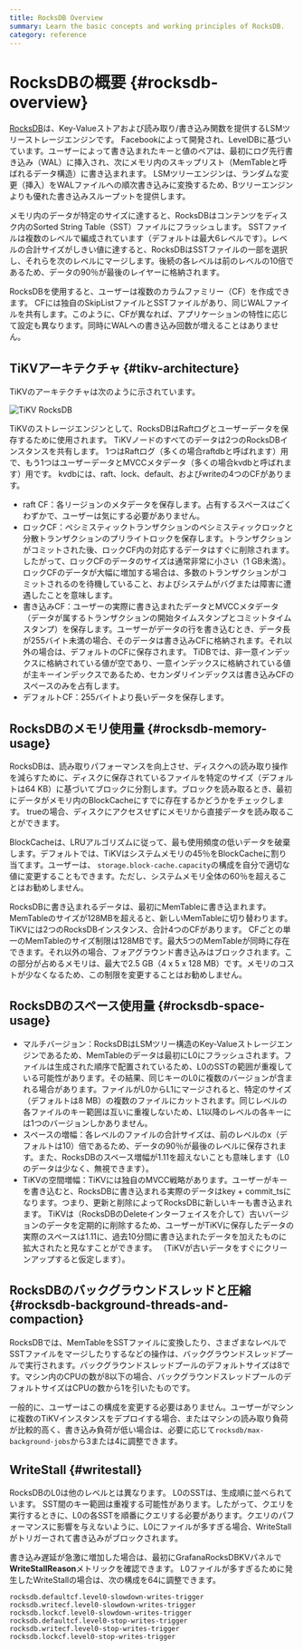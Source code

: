 ```yaml
---
title: RocksDB Overview
summary: Learn the basic concepts and working principles of RocksDB.
category: reference
---
```


# RocksDBの概要 {#rocksdb-overview}

[RocksDB](https://github.com/facebook/rocksdb)は、Key-Valueストアおよび読み取り/書き込み関数を提供するLSMツリーストレージエンジンです。 Facebookによって開発され、LevelDBに基づいています。ユーザーによって書き込まれたキーと値のペアは、最初にログ先行書き込み（WAL）に挿入され、次にメモリ内のスキップリスト（MemTableと呼ばれるデータ構造）に書き込まれます。 LSMツリーエンジンは、ランダムな変更（挿入）をWALファイルへの順次書き込みに変換するため、Bツリーエンジンよりも優れた書き込みスループットを提供します。

メモリ内のデータが特定のサイズに達すると、RocksDBはコンテンツをディスク内のSorted String Table（SST）ファイルにフラッシュします。 SSTファイルは複数のレベルで編成されています（デフォルトは最大6レベルです）。レベルの合計サイズがしきい値に達すると、RocksDBはSSTファイルの一部を選択し、それらを次のレベルにマージします。後続の各レベルは前のレベルの10倍であるため、データの90％が最後のレイヤーに格納されます。

RocksDBを使用すると、ユーザーは複数のカラムファミリー（CF）を作成できます。 CFには独自のSkipListファイルとSSTファイルがあり、同じWALファイルを共有します。このように、CFが異なれば、アプリケーションの特性に応じて設定も異なります。同時にWALへの書き込み回数が増えることはありません。

## TiKVアーキテクチャ {#tikv-architecture}

TiKVのアーキテクチャは次のように示されています。

![TiKV RocksDB](https://download.pingcap.com/images/docs/tikv-rocksdb.png)

TiKVのストレージエンジンとして、RocksDBはRaftログとユーザーデータを保存するために使用されます。 TiKVノードのすべてのデータは2つのRocksDBインスタンスを共有します。 1つはRaftログ（多くの場合raftdbと呼ばれます）用で、もう1つはユーザーデータとMVCCメタデータ（多くの場合kvdbと呼ばれます）用です。 kvdbには、raft、lock、default、およびwriteの4つのCFがあります。

-   raft CF：各リージョンのメタデータを保存します。占有するスペースはごくわずかで、ユーザーは気にする必要がありません。
-   ロックCF：ペシミスティックトランザクションのペシミスティックロックと分散トランザクションのプリライトロックを保存します。トランザクションがコミットされた後、ロックCF内の対応するデータはすぐに削除されます。したがって、ロックCFのデータのサイズは通常非常に小さい（1 GB未満）。ロックCFのデータが大幅に増加する場合は、多数のトランザクションがコミットされるのを待機していること、およびシステムがバグまたは障害に遭遇したことを意味します。
-   書き込みCF：ユーザーの実際に書き込まれたデータとMVCCメタデータ（データが属するトランザクションの開始タイムスタンプとコミットタイムスタンプ）を保存します。ユーザーがデータの行を書き込むとき、データ長が255バイト未満の場合、そのデータは書き込みCFに格納されます。それ以外の場合は、デフォルトのCFに保存されます。 TiDBでは、非一意インデックスに格納されている値が空であり、一意インデックスに格納されている値が主キーインデックスであるため、セカンダリインデックスは書き込みCFのスペースのみを占有します。
-   デフォルトCF：255バイトより長いデータを保存します。

## RocksDBのメモリ使用量 {#rocksdb-memory-usage}

RocksDBは、読み取りパフォーマンスを向上させ、ディスクへの読み取り操作を減らすために、ディスクに保存されているファイルを特定のサイズ（デフォルトは64 KB）に基づいてブロックに分割します。ブロックを読み取るとき、最初にデータがメモリ内のBlockCacheにすでに存在するかどうかをチェックします。 trueの場合、ディスクにアクセスせずにメモリから直接データを読み取ることができます。

BlockCacheは、LRUアルゴリズムに従って、最も使用頻度の低いデータを破棄します。デフォルトでは、TiKVはシステムメモリの45％をBlockCacheに割り当てます。ユーザーは、 `storage.block-cache.capacity`の構成を自分で適切な値に変更することもできます。ただし、システムメモリ全体の60％を超えることはお勧めしません。

RocksDBに書き込まれるデータは、最初にMemTableに書き込まれます。 MemTableのサイズが128MBを超えると、新しいMemTableに切り替わります。 TiKVには2つのRocksDBインスタンス、合計4つのCFがあります。 CFごとの単一のMemTableのサイズ制限は128MBです。最大5つのMemTableが同時に存在できます。それ以外の場合、フォアグラウンド書き込みはブロックされます。この部分が占めるメモリは、最大で2.5 GB（4 x 5 x 128 MB）です。メモリのコストが少なくなるため、この制限を変更することはお勧めしません。

## RocksDBのスペース使用量 {#rocksdb-space-usage}

-   マルチバージョン：RocksDBはLSMツリー構造のKey-Valueストレージエンジンであるため、MemTableのデータは最初にL0にフラッシュされます。ファイルは生成された順序で配置されているため、L0のSSTの範囲が重複している可能性があります。その結果、同じキーのL0に複数のバージョンが含まれる場合があります。ファイルがL0からL1にマージされると、特定のサイズ（デフォルトは8 MB）の複数のファイルにカットされます。同じレベルの各ファイルのキー範囲は互いに重複しないため、L1以降のレベルの各キーには1つのバージョンしかありません。
-   スペースの増幅：各レベルのファイルの合計サイズは、前のレベルのx（デフォルトは10）倍であるため、データの90％が最後のレベルに保存されます。また、RocksDBのスペース増幅が1.11を超えないことも意味します（L0のデータは少なく、無視できます）。
-   TiKVの空間増幅：TiKVには独自のMVCC戦略があります。ユーザーがキーを書き込むと、RocksDBに書き込まれる実際のデータはkey + commit_tsになります。つまり、更新と削除によってRocksDBに新しいキーも書き込まれます。 TiKVは（RocksDBのDeleteインターフェイスを介して）古いバージョンのデータを定期的に削除するため、ユーザーがTiKVに保存したデータの実際のスペースは1.11に、過去10分間に書き込まれたデータを加えたものに拡大されたと見なすことができます。 （TiKVが古いデータをすぐにクリーンアップすると仮定します）。

## RocksDBのバックグラウンドスレッドと圧縮 {#rocksdb-background-threads-and-compaction}

RocksDBでは、MemTableをSSTファイルに変換したり、さまざまなレベルでSSTファイルをマージしたりするなどの操作は、バックグラウンドスレッドプールで実行されます。バックグラウンドスレッドプールのデフォルトサイズは8です。マシン内のCPUの数が8以下の場合、バックグラウンドスレッドプールのデフォルトサイズはCPUの数から1を引いたものです。

一般的に、ユーザーはこの構成を変更する必要はありません。ユーザーがマシンに複数のTiKVインスタンスをデプロイする場合、またはマシンの読み取り負荷が比較的高く、書き込み負荷が低い場合は、必要に応じて`rocksdb/max-background-jobs`から3または4に調整できます。

## WriteStall {#writestall}

RocksDBのL0は他のレベルとは異なります。 L0のSSTは、生成順に並べられています。 SST間のキー範囲は重複する可能性があります。したがって、クエリを実行するときに、L0の各SSTを順番にクエリする必要があります。クエリのパフォーマンスに影響を与えないように、L0にファイルが多すぎる場合、WriteStallがトリガーされて書き込みがブロックされます。

書き込み遅延が急激に増加した場合は、最初にGrafanaRocksDBKVパネルで**WriteStallReason**メトリックを確認できます。 L0ファイルが多すぎるために発生したWriteStallの場合は、次の構成を64に調整できます。

```
rocksdb.defaultcf.level0-slowdown-writes-trigger
rocksdb.writecf.level0-slowdown-writes-trigger
rocksdb.lockcf.level0-slowdown-writes-trigger
rocksdb.defaultcf.level0-stop-writes-trigger
rocksdb.writecf.level0-stop-writes-trigger
rocksdb.lockcf.level0-stop-writes-trigger
```
